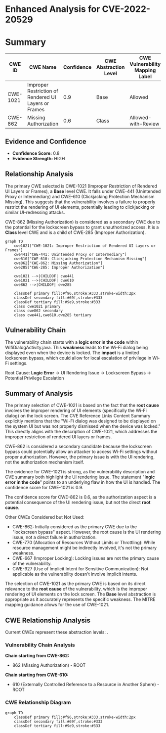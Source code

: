 # Enhanced Analysis for CVE-2022-20529

# Summary
| CWE ID  | CWE Name                                   | Confidence | CWE Abstraction Level | CWE Vulnerability Mapping Label | CWE-Vulnerability Mapping Notes |
| ------- | ------------------------------------------ | ---------- | --------------------- | ----------------------------- | ------------------------------- |
| CWE-1021 | Improper Restriction of Rendered UI Layers or Frames | 0.9        | Base                  | Allowed                       | Primary CWE                     |
| CWE-862 | Missing Authorization                        | 0.6        | Class                 | Allowed-with-Review         | Secondary Candidate             |

## Evidence and Confidence

*   **Confidence Score:** 0.8
*   **Evidence Strength:** HIGH

## Relationship Analysis
The primary CWE selected is CWE-1021 (Improper Restriction of Rendered UI Layers or Frames), a **Base** level CWE. It falls under CWE-441 (Unintended Proxy or Intermediary) and CWE-610 (Clickjacking Protection Mechanism Missing). This suggests that the vulnerability involves a failure to properly restrict the rendering of UI elements, potentially leading to clickjacking or similar UI-redressing attacks.

CWE-862 (Missing Authorization) is considered as a secondary CWE due to the potential for the lockscreen bypass to grant unauthorized access. It is a **Class** level CWE and is a child of CWE-285 (Improper Authorization).

```mermaid
graph TD
    cwe1021["CWE-1021: Improper Restriction of Rendered UI Layers or Frames"]
    cwe441["CWE-441: Unintended Proxy or Intermediary"]
    cwe610["CWE-610: Clickjacking Protection Mechanism Missing"]
    cwe862["CWE-862: Missing Authorization"]
    cwe285["CWE-285: Improper Authorization"]

    cwe1021 -->|CHILDOF| cwe441
    cwe1021 -->|CHILDOF| cwe610
    cwe862 -->|CHILDOF| cwe285

    classDef primary fill:#f96,stroke:#333,stroke-width:2px
    classDef secondary fill:#69f,stroke:#333
    classDef tertiary fill:#9e9,stroke:#333
    class cwe1021 primary
    class cwe862 secondary
    class cwe441,cwe610,cwe285 tertiary
```

## Vulnerability Chain
The vulnerability chain starts with a **logic error in the code** within WifiDialogActivity.java. This **weakness** leads to the Wi-Fi dialog being displayed even when the device is locked. The **impact** is a limited lockscreen bypass, which could allow for local escalation of privilege in Wi-Fi settings.

Root Cause: **Logic Error** -> UI Rendering Issue -> Lockscreen Bypass -> Potential Privilege Escalation

## Summary of Analysis
The primary selection of CWE-1021 is based on the fact that the **root cause** involves the improper rendering of UI elements (specifically the Wi-Fi dialog) on the lock screen. The CVE Reference Links Content Summary explicitly mentions that the "Wi-Fi dialog was designed to be displayed on the system UI but was not properly dismissed when the device was locked." This directly aligns with the description of CWE-1021, which addresses the improper restriction of rendered UI layers or frames.

CWE-862 is considered a secondary candidate because the lockscreen bypass could potentially allow an attacker to access Wi-Fi settings without proper authorization. However, the primary issue is with the UI rendering, not the authorization mechanism itself.

The evidence for CWE-1021 is strong, as the vulnerability description and CVE summary both highlight the UI rendering issue. The statement "**logic error in the code**" points to an underlying flaw in how the UI is handled. The confidence score for CWE-1021 is 0.9.

The confidence score for CWE-862 is 0.6, as the authorization aspect is a potential consequence of the UI rendering issue, but not the direct **root cause**.

Other CWEs Considered but Not Used:

*   CWE-862: Initially considered as the primary CWE due to the "lockscreen bypass" aspect. However, the root cause is the UI rendering issue, not a direct failure in authorization.
*   CWE-770 (Allocation of Resources Without Limits or Throttling): While resource management might be indirectly involved, it's not the primary weakness.
*   CWE-667 (Improper Locking): Locking issues are not the primary cause of the vulnerability.
*   CWE-927 (Use of Implicit Intent for Sensitive Communication): Not applicable as the vulnerability doesn't involve implicit intents.

The selection of CWE-1021 as the primary CWE is based on its direct relevance to the **root cause** of the vulnerability, which is the improper rendering of UI elements on the lock screen. The **Base** level abstraction is appropriate as it accurately represents the specific weakness. The MITRE mapping guidance allows for the use of CWE-1021.


## CWE Relationship Analysis

Current CWEs represent these abstraction levels: .


### Vulnerability Chain Analysis

**Chain starting from CWE-862:**
- 862 (Missing Authorization) - ROOT


**Chain starting from CWE-610:**
- 610 (Externally Controlled Reference to a Resource in Another Sphere) - ROOT



### CWE Relationship Diagram

```mermaid
graph TD
    classDef primary fill:#f96,stroke:#333,stroke-width:2px
    classDef secondary fill:#69f,stroke:#333
    classDef tertiary fill:#9e9,stroke:#333
```